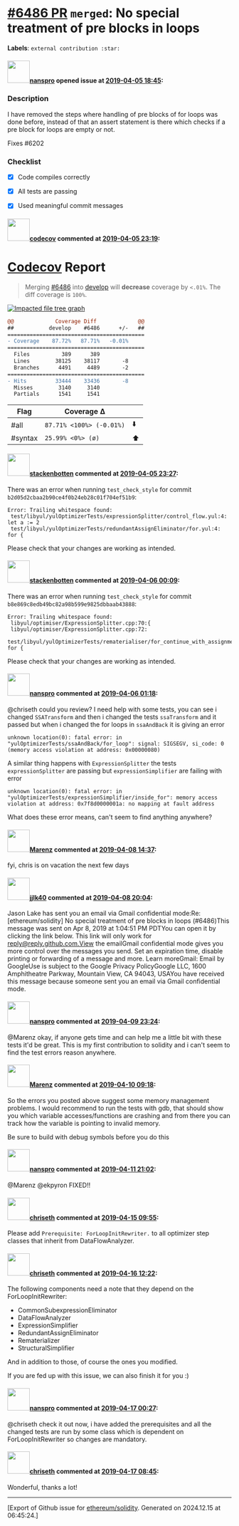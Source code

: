 # [\#6486 PR](https://github.com/ethereum/solidity/pull/6486) `merged`: No special treatment of pre blocks in loops
**Labels**: `external contribution :star:`


#### <img src="https://avatars.githubusercontent.com/u/24641089?u=780832b15c9b6cb4cc6b224ddcb74b4bbe7ccfd5&v=4" width="50">[nanspro](https://github.com/nanspro) opened issue at [2019-04-05 18:45](https://github.com/ethereum/solidity/pull/6486):

### Description

I have removed the steps where handling of pre blocks of for loops was done before, instead of that an assert statement is there which checks if a pre block for loops are empty or not.

Fixes #6202 

### Checklist
- [x] Code compiles correctly
- [x] All tests are passing
- [x] Used meaningful commit messages


#### <img src="https://avatars.githubusercontent.com/in/254?v=4" width="50">[codecov](https://github.com/apps/codecov) commented at [2019-04-05 23:19](https://github.com/ethereum/solidity/pull/6486#issuecomment-480450262):

# [Codecov](https://codecov.io/gh/ethereum/solidity/pull/6486?src=pr&el=h1) Report
> Merging [#6486](https://codecov.io/gh/ethereum/solidity/pull/6486?src=pr&el=desc) into [develop](https://codecov.io/gh/ethereum/solidity/commit/94053c9a526cc55f79b65a01d05e3c1778fa5312?src=pr&el=desc) will **decrease** coverage by `<.01%`.
> The diff coverage is `100%`.

[![Impacted file tree graph](https://codecov.io/gh/ethereum/solidity/pull/6486/graphs/tree.svg?width=650&token=87PGzVEwU0&height=150&src=pr)](https://codecov.io/gh/ethereum/solidity/pull/6486?src=pr&el=tree)

```diff
@@             Coverage Diff             @@
##           develop    #6486      +/-   ##
===========================================
- Coverage    87.72%   87.71%   -0.01%     
===========================================
  Files          389      389              
  Lines        38125    38117       -8     
  Branches      4491     4489       -2     
===========================================
- Hits         33444    33436       -8     
  Misses        3140     3140              
  Partials      1541     1541
```

| Flag | Coverage Δ | |
|---|---|---|
| #all | `87.71% <100%> (-0.01%)` | :arrow_down: |
| #syntax | `25.99% <0%> (ø)` | :arrow_up: |

#### <img src="https://avatars.githubusercontent.com/u/44874361?v=4" width="50">[stackenbotten](https://github.com/stackenbotten) commented at [2019-04-05 23:27](https://github.com/ethereum/solidity/pull/6486#issuecomment-480451393):

There was an error when running `test_check_style` for commit `b2d05d2cbaa2b90ce4f0b24eb28c01f704ef51b9`:
```
Error: Trailing whitespace found:
 test/libyul/yulOptimizerTests/expressionSplitter/control_flow.yul:4: let a := 2 
 test/libyul/yulOptimizerTests/redundantAssignEliminator/for.yul:4: for { 

```
Please check that your changes are working as intended.

#### <img src="https://avatars.githubusercontent.com/u/44874361?v=4" width="50">[stackenbotten](https://github.com/stackenbotten) commented at [2019-04-06 00:09](https://github.com/ethereum/solidity/pull/6486#issuecomment-480456512):

There was an error when running `test_check_style` for commit `b8e869c8edb49bc82a98b599e9825dbbaab43888`:
```
Error: Trailing whitespace found:
 libyul/optimiser/ExpressionSplitter.cpp:70:{ 
 libyul/optimiser/ExpressionSplitter.cpp:72: 
 test/libyul/yulOptimizerTests/rematerialiser/for_continue_with_assignment_in_post.yul:8: for { 

```
Please check that your changes are working as intended.

#### <img src="https://avatars.githubusercontent.com/u/24641089?u=780832b15c9b6cb4cc6b224ddcb74b4bbe7ccfd5&v=4" width="50">[nanspro](https://github.com/nanspro) commented at [2019-04-06 01:18](https://github.com/ethereum/solidity/pull/6486#issuecomment-480462489):

@chriseth  could you review?
I need help with some tests, you can see i changed `SSATransform` and then i changed the tests `ssaTransform` and it passed but when i changed the for loops in `ssaAndBack` it is giving an error

```
unknown location(0): fatal error: in "yulOptimizerTests/ssaAndBack/for_loop": signal: SIGSEGV, si_code: 0 (memory access violation at address: 0x00000080)
```
A similar thing happens with `ExpressionSplitter` the tests `expressionSplitter` are passing but `expressionSimplifier` are failing with error
```
unknown location(0): fatal error: in "yulOptimizerTests/expressionSimplifier/inside_for": memory access violation at address: 0x7f8d0000001a: no mapping at fault address
```
What does these error means, can't seem to find anything anywhere?

#### <img src="https://avatars.githubusercontent.com/u/424752?u=2d50de05ec528b9b84f8b905a56e90669b0f8927&v=4" width="50">[Marenz](https://github.com/Marenz) commented at [2019-04-08 14:37](https://github.com/ethereum/solidity/pull/6486#issuecomment-480859051):

fyi, chris is on vacation the next few days

#### <img src="https://avatars.githubusercontent.com/u/46697553?v=4" width="50">[jjlk40](https://github.com/jjlk40) commented at [2019-04-08 20:04](https://github.com/ethereum/solidity/pull/6486#issuecomment-480986099):

Jason Lake has sent you an email via Gmail confidential mode:Re: [ethereum/solidity] No special treatment of pre blocks in loops (#6486)This message was sent on Apr 8, 2019 at 1:04:51 PM PDTYou can open it by clicking the link below. This link will only work for reply@reply.github.com.View the emailGmail confidential mode gives you more control over the messages you send. Set an expiration time, disable printing or forwarding of a message and more. Learn moreGmail: Email by GoogleUse is subject to the Google Privacy PolicyGoogle LLC, 1600 Amphitheatre Parkway, Mountain View, CA 94043, USAYou have received this message because someone sent you an email via Gmail confidential mode.

#### <img src="https://avatars.githubusercontent.com/u/24641089?u=780832b15c9b6cb4cc6b224ddcb74b4bbe7ccfd5&v=4" width="50">[nanspro](https://github.com/nanspro) commented at [2019-04-09 23:24](https://github.com/ethereum/solidity/pull/6486#issuecomment-481476213):

@Marenz  okay, if anyone gets time and can help me a little bit with these tests it'd be great. This is my first contribution to solidity and i can't seem to find the test errors reason anywhere.

#### <img src="https://avatars.githubusercontent.com/u/424752?u=2d50de05ec528b9b84f8b905a56e90669b0f8927&v=4" width="50">[Marenz](https://github.com/Marenz) commented at [2019-04-10 09:18](https://github.com/ethereum/solidity/pull/6486#issuecomment-481611448):

So the errors you posted above suggest some memory management problems. I would recommend to run the tests with gdb, that should show you which variable accesses/functions are crashing and from there you can track how the variable is pointing to invalid memory.

Be sure to build with debug symbols before you do this

#### <img src="https://avatars.githubusercontent.com/u/24641089?u=780832b15c9b6cb4cc6b224ddcb74b4bbe7ccfd5&v=4" width="50">[nanspro](https://github.com/nanspro) commented at [2019-04-11 21:02](https://github.com/ethereum/solidity/pull/6486#issuecomment-482312830):

@Marenz  @ekpyron  FIXED!!

#### <img src="https://avatars.githubusercontent.com/u/9073706?v=4" width="50">[chriseth](https://github.com/chriseth) commented at [2019-04-15 09:55](https://github.com/ethereum/solidity/pull/6486#issuecomment-483187038):

Please add `Prerequisite: ForLoopInitRewriter.` to all optimizer step classes that inherit from DataFlowAnalyzer.

#### <img src="https://avatars.githubusercontent.com/u/9073706?v=4" width="50">[chriseth](https://github.com/chriseth) commented at [2019-04-16 12:22](https://github.com/ethereum/solidity/pull/6486#issuecomment-483636473):

The following components need a note that they depend on the ForLoopInitRewriter:
 - CommonSubexpressionEliminator
 - DataFlowAnalyzer
 - ExpressionSimplifier
 - RedundantAssignEliminator
 - Rematerializer
 - StructuralSimplifier

And in addition to those, of course the ones you modified.

If you are fed up with this issue, we can also finish it for you :)

#### <img src="https://avatars.githubusercontent.com/u/24641089?u=780832b15c9b6cb4cc6b224ddcb74b4bbe7ccfd5&v=4" width="50">[nanspro](https://github.com/nanspro) commented at [2019-04-17 00:27](https://github.com/ethereum/solidity/pull/6486#issuecomment-483891462):

@chriseth  check it out now, i have added the prerequisites and all the changed tests are run by some class which is dependent on ForLoopInitRewriter so changes are mandatory.

#### <img src="https://avatars.githubusercontent.com/u/9073706?v=4" width="50">[chriseth](https://github.com/chriseth) commented at [2019-04-17 08:45](https://github.com/ethereum/solidity/pull/6486#issuecomment-483994886):

Wonderful, thanks a lot!


-------------------------------------------------------------------------------



[Export of Github issue for [ethereum/solidity](https://github.com/ethereum/solidity). Generated on 2024.12.15 at 06:45:24.]
